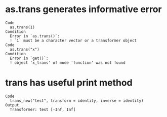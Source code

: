# as.trans generates informative error

    Code
      as.trans(1)
    Condition
      Error in `as.trans()`:
      ! `1` must be a character vector or a transformer object
    Code
      as.trans("x")
    Condition
      Error in `get()`:
      ! object 'x_trans' of mode 'function' was not found

# trans has useful print method

    Code
      trans_new("test", transform = identity, inverse = identity)
    Output
      Transformer: test [-Inf, Inf]


